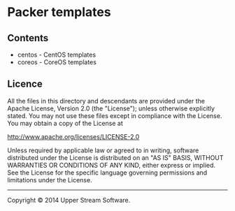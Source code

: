 # Packer templates

## Contents

* centos - CentOS templates
* coreos - CoreOS templates

## Licence

All the files in this directory and descendants are provided under the Apache License,
Version 2.0 (the "License"); unless otherwise explicitly stated.  You may not use these
files except in compliance with the License.  You may obtain a copy of the License at

   <http://www.apache.org/licenses/LICENSE-2.0>

Unless required by applicable law or agreed to in writing, software distributed under
the License is distributed on an "AS IS" BASIS, WITHOUT WARRANTIES OR CONDITIONS OF ANY
KIND, either express or implied.  See the License for the specific language governing
permissions and limitations under the License.

- - -

Copyright &copy; 2014 Upper Stream Software.
